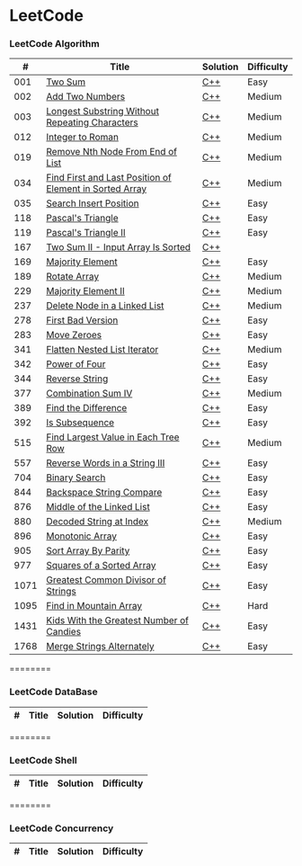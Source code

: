 
LeetCode
========

### LeetCode Algorithm

| # | Title | Solution | Difficulty |
|---| ----- | -------- | ---------- |
|001|[Two Sum](https://leetcode.com/problems/two-sum/)| [C++](./algorithms/cpp/1-Two-Sum.cpp) |Easy|
|002|[Add Two Numbers](https://leetcode.com/problems/add-two-numbers/)| [C++](./algorithms/cpp/2-Add-Two-Numbers.cpp) |Medium|
|003|[Longest Substring Without Repeating Characters](https://leetcode.com/problems/longest-substring-without-repeating-characters/)| [C++](./algorithms/cpp/3-Longest-Substring-Without-Repeating-Characters.cpp) |Medium|
|012|[Integer to Roman](https://leetcode.com/problems/integer-to-roman/)| [C++](./algorithms/cpp/12-Integer-to-Roman.cpp) |Medium|
|019|[Remove Nth Node From End of List](https://leetcode.com/problems/remove-nth-node-from-end-of-list/)| [C++](./algorithms/cpp/19-Remove-Nth-Node-From-End-of-List.cpp) |Medium|
|034|[Find First and Last Position of Element in Sorted Array](https://leetcode.com/problems/find-first-and-last-position-of-element-in-sorted-array/)| [C++](./algorithms/cpp/34-Find-First-and-Last-Position-of-Element-in-Sorted-Array.cpp) |Medium|
|035|[Search Insert Position](https://leetcode.com/problems/search-insert-position/)| [C++](./algorithms/cpp/35-Search-Insert-Position.cpp) |Easy|
|118|[Pascal's Triangle](https://leetcode.com/problems/pascals-triangle/)| [C++](./algorithms/cpp/118-Pascal's-Triangle.cpp) |Easy|
|119|[Pascal's Triangle II](https://leetcode.com/problems/pascals-triangle-ii/)| [C++](./algorithms/cpp/119-Pascal's-Triangle-II.cpp) |Easy|
|167|[Two Sum II - Input Array Is Sorted](https://leetcode.com/problems/two-sum-ii-input-array-is-sorted/)| [C++](./algorithms/cpp/167-Two-Sum-II-Input-Array-Is-Sorted.cpp) |
|169|[Majority Element](https://leetcode.com/problems/majority-element/)| [C++](./algorithms/cpp/169-Majority-Element.cpp) |Easy|
|189|[Rotate Array](https://leetcode.com/problems/rotate-array/)| [C++](./algorithms/cpp/189-Rotate-Array.cpp) |Medium|
|229|[Majority Element II](https://leetcode.com/problems/majority-element-ii/)| [C++](./algorithms/cpp/229-Majority-Element-II.cpp) |Medium|
|237|[Delete Node in a Linked List](https://leetcode.com/problems/delete-node-in-a-linked-list/)| [C++](./algorithms/cpp/237-Delete-Node-in-a-Linked-List.cpp) |Medium|
|278|[First Bad Version](https://leetcode.com/problems/first-bad-version/)| [C++](./algorithms/cpp/278-First-Bad-Version.cpp) |Easy|
|283|[Move Zeroes](https://leetcode.com/problems/move-zeroes/)| [C++](./algorithms/cpp/283-Move-Zeroes.cpp) |Easy|
|341|[Flatten Nested List Iterator](https://leetcode.com/problems/flatten-nested-list-iterator/)| [C++]( ./algorithms/cpp/341-Flatten-Nested-List-Iterator.cpp) |Medium|
|342|[Power of Four](https://leetcode.com/problems/power-of-four/)| [C++]( ./algorithms/cpp/342-Power-of-Four.cpp) |Easy|
|344|[Reverse String](https://leetcode.com/problems/reverse-string/)| [C++]( ./algorithms/cpp/344-Reverse-String.cpp) |Easy|
|377|[Combination Sum IV](https://leetcode.com/problems/combination-sum-iv/)| [C++]( ./algorithms/cpp/377-Combination-Sum-IV.cpp) |Medium|
|389|[Find the Difference](https://leetcode.com/problems/find-the-difference/)| [C++]( ./algorithms/cpp/389-Find-the-Difference.cpp) |Easy|
|392|[Is Subsequence](https://leetcode.com/problems/is-subsequence/)| [C++]( ./algorithms/cpp/392-Is-Subsequence.cpp) |Easy|
|515|[Find Largest Value in Each Tree Row](https://leetcode.com/problems/find-largest-value-in-each-tree-row/)| [C++]( ./algorithms/cpp/515-Find-Largest-Value-in-Each-Tree-Row.cpp) |Medium|
|557|[Reverse Words in a String III](https://leetcode.com/problems/reverse-words-in-a-string-iii/)| [C++]( ./algorithms/cpp/557-Reverse-Words-in-a-String-III.cpp) |Easy|
|704|[Binary Search](https://leetcode.com/problems/binary-search/)| [C++]( ./algorithms/cpp/704-Binary-Search.cpp) |Easy|
|844|[Backspace String Compare](https://leetcode.com/problems/backspace-string-compare/)| [C++]( ./algorithms/cpp/844-Backspace-String-Compare.cpp) |Easy|
|876|[Middle of the Linked List](https://leetcode.com/problems/middle-of-the-linked-list/)| [C++]( ./algorithms/cpp/876-Middle-of-the-Linked-List.cpp) |Easy|
|880|[Decoded String at Index](https://leetcode.com/problems/decoded-string-at-index/)| [C++]( ./algorithms/cpp/880-Decoded-String-at-Index.cpp) |Medium|
|896|[Monotonic Array](https://leetcode.com/problems/monotonic-array/)| [C++]( ./algorithms/cpp/896-Monotonic-Array.cpp) |Easy|
|905|[Sort Array By Parity](https://leetcode.com/problems/sort-array-by-parity/)| [C++]( ./algorithms/cpp/905-Sort-Array-By-Parity.cpp) |Easy|
|977|[Squares of a Sorted Array](https://leetcode.com/problems/squares-of-a-sorted-array/)| [C++](./algorithms/cpp/977-Squares-of-a-Sorted-Array.cpp) |Easy|
|1071|[Greatest Common Divisor of Strings](https://leetcode.com/problems/greatest-common-divisor-of-strings/)| [C++](./algorithms/cpp/1071-Greatest-Common-Divisor-of-Strings.cpp) |Easy|
|1095|[Find in Mountain Array](https://leetcode.com/problems/find-in-mountain-array/)| [C++](./algorithms/cpp/1095-Find-in-Mountain-Array.cpp) |Hard|
|1431|[Kids With the Greatest Number of Candies](https://leetcode.com/problems/kids-with-the-greatest-number-of-candies/)| [C++](./algorithms/cpp/1431-Kids-With-the-Greatest-Number-of-Candies.cpp) |Easy| 
|1768|[Merge Strings Alternately](https://leetcode.com/problems/merge-strings-alternately/)| [C++](./algorithms/cpp/1768-Merge-Strings-Alternately.cpp) |Easy| 

========

### LeetCode DataBase
| # | Title | Solution | Difficulty |
|---| ----- | -------- | ---------- |

========

### LeetCode Shell
| # | Title | Solution | Difficulty |
|---| ----- | -------- | ---------- |

========

### LeetCode Concurrency
| # | Title | Solution | Difficulty |
|---| ----- | -------- | ---------- |
